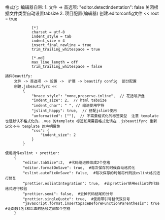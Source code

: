 格式化:
	编辑器自带:
		1. 文件 -> 首选项:
			"editor.detectIndentation": false    关闭根据文件类型自动设置tabsize
		2. 项目配置(编辑器)
			创建.editorconfig文件 <<
				root = true

				[*]
				charset = utf-8
				indent_style = tab
				indent_size = 4
				insert_final_newline = true
				trim_trailing_whitespace = true

				[*.md]
				max_line_length = off
				trim_trailing_whitespace = false
				
	插件Beautify:
		文件 -> 首选项 -> 设置 ->  扩展 -> beautify config  部分配置
		创建.jsbeautifyrc << 
			{
				"brace_style": "none,preserve-inline",  // 花括号折叠
				"indent_size": 2,  // html tabsize
				"indent_char": " ", // 缩进使用字符
				"jslint_happy": true,  // 搭配jslint使用
				"unformatted": [""],  // 不需要格式化的标签类型  注意 template 也是默认不格式化的，.vue 的template 标签如果需要格式化请在 .jsbeautifyrc 重新定义不带 template 的声明属性
				"css": {
					"indent_size": 2
				}
			}
   
	使用插件eslint + prettier:
		{
			"editor.tabSize":2,  #代码缩进修改成2个空格
			"editor.formatOnSave": true,  #每次保存的时候自动格式化
			"eslint.autoFixOnSave": false,  #每次保存的时候将代码按eslint格式进行修复
			"prettier.eslintIntegration": true,  #让prettier使用eslint的代码格式进行校验
			"prettier.semi": false,  #去掉代码结尾的分号
			"prettier.singleQuote": true,  #使用带引号替代双引号
			"javascript.format.insertSpaceBeforeFunctionParenthesis": true  #让函数(名)和后面的括号之间加个空格
		}